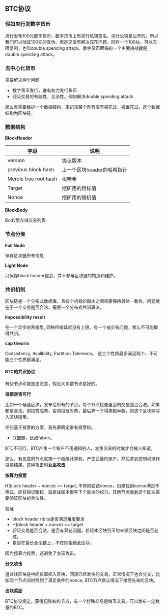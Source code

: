 ## BTC协议

### 假如央行发数字货币

央行发布100元数字货币，数字货币上有央行私钥签名，央行公钥是公开的。所以我们可以验证100元的真伪。但是这没有解决双花问题，同样一个100块，可以无限复制，也叫double spending attack。数字货币面临的一个主要挑战就是double spending attack。

### 去中心化货币

需要解决两个问题

- 数字货币发行，谁有权力发行货币
- 验证交易的有效性，合法性。例如解决double spending attack

那么就需要维护一个数据结构，来记录某个币有没有被花过，被谁花过。这个数据结构为区块链。

### 数据结构

**BlockHeader**

| 字段                  | 说明                       |
| --------------------- | -------------------------- |
| version               | 协议版本                   |
| previous block hash   | 上一个区块header的哈希指针 |
| Mercle tree root hash | 根哈希                     |
| Target                | 挖矿用的目标值             |
| Nonce                 | 挖矿用的随机值             |

**BlockBody**

Body里存储交易列表

### 节点分类

**Full Node**

保存区块链所有信息

**Light Node**

只保存block header信息，并不参与区块链的构造和维护。

### 共识机制

区块链是一个分布式数据库，且各个机器的副本之间需要保持最终一致性，问题就在于一个交易是否合法，需要一个分布式共识算法。

**impossibility result**

在一个异步的系统里, 网络传输延迟没有上限，有一个成员有问题，那么不可能取得共识。

**cap theorm**

Consistency, Avalibility, Partition Tolerence。 这三个性质最多满足两个，不可能三个性质都满足。

#### BTC的共识协议

有些节点可能是由恶意，假设大多数节点是好的。

**投票是否可行**

比如一个候选区块，发布给所有的节点，每个节点检查里面的交易是否合法。如果都是合法，则投赞成票，否则投反对票，最后算一下得票超半数，则这个区块则写入区块链里。 

任何基于投票的方案，首先要确定谁有投票权。

- 联盟链，比如fabric。

BTC不可行，BTC产生一个账户不用通知别人，发生交易的时候才会被人知道。

那么，有恶意的节点就搞一个超级计算机，产生巨量的账户，然后拿到控制权操作投票结果，这种攻击叫**女巫攻击**

**按算力投票**

H(block header + nonce) <= target, 不停的尝试nonce，如果找到nonce满足不等式，即获得记账权，就是往账本里写下个区块的权力。其他节点收到这个区块需要验证区块的合法性。

验证

- block header nbits是否满足难度要求
- H(block header + nonce) <= target
- 验证交易是否合法，是否有双花问题。验证本区块到币的来源区块之间是否花过。
- 是否在最长合法链上，不在则拒绝此区块。

因为按算力投票，这避免了女巫攻击。

**分叉攻击**

通过往区块链中间位置插入区块，回滚已经发生的交易。正常情况下也会分叉，比如两个节点同时找到了满足条件的nonce, BTC节点默认情况下接受先来的区块。

**出块奖励**

BTC协议规定，获得记账权的节点，有一个特殊交易是铸币交易，可以发布一定数量的BTC。





